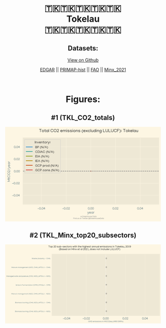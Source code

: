 
<center>
<h1 align="center">
🇹🇰🇹🇰🇹🇰🇹🇰🇹🇰
<br>
Tokelau
<br>
🇹🇰🇹🇰🇹🇰🇹🇰🇹🇰
</h1>
<h2>Datasets:</h2>
<p><a href="https://github.com/dquintani/Greenhouse-Data/tree/master/country_data/TKL_Tokelau/data">View on Github</a>
<br></p><p><a href="data/TKL_EDGAR.csv">EDGAR</a> || <a href="data/TKL_PRIMAP-hist.csv">PRIMAP-hist</a> || <a href="data/TKL_FAO.csv">FAO</a> || <a href="data/TKL_Minx_2021.csv">Minx_2021</a></p><p><br></p>
<h1>Figures:</h1><h2>#1 (TKL_CO2_totals)</h2>
<p><img alt="" src="figures/TKL_CO2_totals.png" /></p><h2>#2 (TKL_Minx_top20_subsectors)</h2>
<p><img alt="" src="figures/TKL_Minx_top20_subsectors.png" /></p>